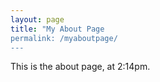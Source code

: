 ```yaml
---
layout: page
title: "My About Page
permalink: /myaboutpage/
---
```

This is the about page, at 2:14pm.
